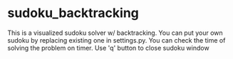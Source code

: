 # sudoku_backtracking
This is a visualized sudoku solver w/ backtracking. You can put your own sudoku by replacing existing one in settings.py. 
You can check the time of solving the problem on timer. 
Use 'q' button to close sudoku window

